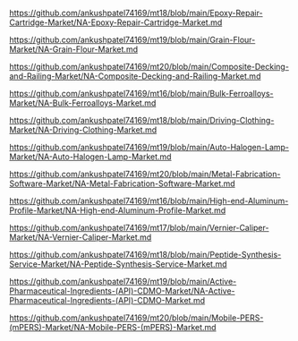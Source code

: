 <p><a href="https://github.com/ankushpatel74169/mt18/blob/main/Epoxy-Repair-Cartridge-Market/NA-Epoxy-Repair-Cartridge-Market.md">https://github.com/ankushpatel74169/mt18/blob/main/Epoxy-Repair-Cartridge-Market/NA-Epoxy-Repair-Cartridge-Market.md</a></p><p><a href="https://github.com/ankushpatel74169/mt19/blob/main/Grain-Flour-Market/NA-Grain-Flour-Market.md">https://github.com/ankushpatel74169/mt19/blob/main/Grain-Flour-Market/NA-Grain-Flour-Market.md</a></p><p><a href="https://github.com/ankushpatel74169/mt20/blob/main/Composite-Decking-and-Railing-Market/NA-Composite-Decking-and-Railing-Market.md">https://github.com/ankushpatel74169/mt20/blob/main/Composite-Decking-and-Railing-Market/NA-Composite-Decking-and-Railing-Market.md</a></p><p><a href="https://github.com/ankushpatel74169/mt16/blob/main/Bulk-Ferroalloys-Market/NA-Bulk-Ferroalloys-Market.md">https://github.com/ankushpatel74169/mt16/blob/main/Bulk-Ferroalloys-Market/NA-Bulk-Ferroalloys-Market.md</a></p><p><a href="https://github.com/ankushpatel74169/mt18/blob/main/Driving-Clothing-Market/NA-Driving-Clothing-Market.md">https://github.com/ankushpatel74169/mt18/blob/main/Driving-Clothing-Market/NA-Driving-Clothing-Market.md</a></p><p><a href="https://github.com/ankushpatel74169/mt19/blob/main/Auto-Halogen-Lamp-Market/NA-Auto-Halogen-Lamp-Market.md">https://github.com/ankushpatel74169/mt19/blob/main/Auto-Halogen-Lamp-Market/NA-Auto-Halogen-Lamp-Market.md</a></p><p><a href="https://github.com/ankushpatel74169/mt20/blob/main/Metal-Fabrication-Software-Market/NA-Metal-Fabrication-Software-Market.md">https://github.com/ankushpatel74169/mt20/blob/main/Metal-Fabrication-Software-Market/NA-Metal-Fabrication-Software-Market.md</a></p><p><a href="https://github.com/ankushpatel74169/mt16/blob/main/High-end-Aluminum-Profile-Market/NA-High-end-Aluminum-Profile-Market.md">https://github.com/ankushpatel74169/mt16/blob/main/High-end-Aluminum-Profile-Market/NA-High-end-Aluminum-Profile-Market.md</a></p><p><a href="https://github.com/ankushpatel74169/mt17/blob/main/Vernier-Caliper-Market/NA-Vernier-Caliper-Market.md">https://github.com/ankushpatel74169/mt17/blob/main/Vernier-Caliper-Market/NA-Vernier-Caliper-Market.md</a></p><p><a href="https://github.com/ankushpatel74169/mt18/blob/main/Peptide-Synthesis-Service-Market/NA-Peptide-Synthesis-Service-Market.md">https://github.com/ankushpatel74169/mt18/blob/main/Peptide-Synthesis-Service-Market/NA-Peptide-Synthesis-Service-Market.md</a></p><p><a href="https://github.com/ankushpatel74169/mt19/blob/main/Active-Pharmaceutical-Ingredients-(API)-CDMO-Market/NA-Active-Pharmaceutical-Ingredients-(API)-CDMO-Market.md">https://github.com/ankushpatel74169/mt19/blob/main/Active-Pharmaceutical-Ingredients-(API)-CDMO-Market/NA-Active-Pharmaceutical-Ingredients-(API)-CDMO-Market.md</a></p><p><a href="https://github.com/ankushpatel74169/mt20/blob/main/Mobile-PERS-(mPERS)-Market/NA-Mobile-PERS-(mPERS)-Market.md">https://github.com/ankushpatel74169/mt20/blob/main/Mobile-PERS-(mPERS)-Market/NA-Mobile-PERS-(mPERS)-Market.md</a></p>
